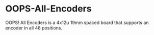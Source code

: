 # OOPS-All-Encoders
OOPS! All Encoders is a 4x12u 19mm spaced board that supports an encoder in all 48 positions.
